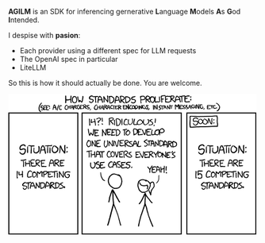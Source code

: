 **AGILM** is an SDK for inferencing gernerative **L**anguage **M**odels **A**s **G**od **I**ntended.

I despise with **pasion**:
- Each provider using a different spec for LLM requests
- The OpenAI spec in particular
- LiteLLM

So this is how it should actually be done. You are welcome.

![Standards](assets/standards.png)
